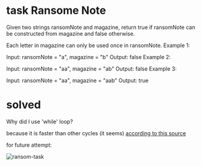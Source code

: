 
# task Ransome Note
Given two strings ransomNote and magazine, return true if ransomNote can be constructed from magazine and false otherwise.

Each letter in magazine can only be used once in ransomNote.
Example 1:

Input: ransomNote = "a", magazine = "b"
Output: false
Example 2:

Input: ransomNote = "aa", magazine = "ab"
Output: false
Example 3:

Input: ransomNote = "aa", magazine = "aab"
Output: true


# solved
 Why did I use 'while' loop?
 
 because it is faster than other cycles (it seems) [according to this source](https://jsben.ch/wY5fo)
 
for future attempt:

![ransom-task](https://user-images.githubusercontent.com/62597552/163717543-70907d7f-9bd4-4a2b-a0c7-3b6e73b9376d.png)
